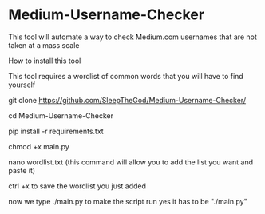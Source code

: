 # Medium-Username-Checker
This tool will automate a way to check Medium.com usernames that are not taken at a mass scale


How to install this tool 

This tool requires a wordlist of common words that you will have to find yourself

git clone https://github.com/SleepTheGod/Medium-Username-Checker/


cd Medium-Username-Checker

pip install -r requirements.txt

chmod +x main.py

nano wordlist.txt  (this command will allow you to add the list you want and paste it)

ctrl +x to save the wordlist you just added

now we type ./main.py to make the script run yes it has to be "./main.py"
